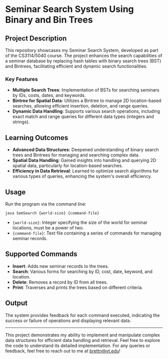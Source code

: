 # Seminar Search System Using Binary and Bin Trees

## Project Description

This repository showcases my Seminar Search System, developed as part of the CS3114/5040 course. The project enhances the search capabilities of a seminar database by replacing hash tables with binary search trees (BST) and Bintrees, facilitating efficient and dynamic search functionalities.

### Key Features

- **Multiple Search Trees**: Implementation of BSTs for searching seminars by IDs, costs, dates, and keywords.
- **Bintree for Spatial Data**: Utilizes a Bintree to manage 2D location-based searches, allowing efficient insertion, deletion, and range queries.
- **Dynamic Data Handling**: Supports various search operations, including exact match and range queries for different data types (integers and strings).

## Learning Outcomes

- **Advanced Data Structures**: Deepened understanding of binary search trees and Bintrees for managing and searching complex data.
- **Spatial Data Handling**: Gained insights into handling and querying 2D spatial data, particularly for location-based searches.
- **Efficiency in Data Retrieval**: Learned to optimize search algorithms for various types of queries, enhancing the system's overall efficiency.

## Usage

Run the program via the command line:

```java SemSearch {world-size} {command-file}```

- `{world-size}`: Integer specifying the size of the world for seminar locations, must be a power of two.
- `{command-file}`: Text file containing a series of commands for managing seminar records.

## Supported Commands

- **Insert**: Adds new seminar records to the trees.
- **Search**: Various forms for searching by ID, cost, date, keyword, and location.
- **Delete**: Removes a record by ID from all trees.
- **Print**: Traverses and prints the trees based on different criteria.

## Output

The system provides feedback for each command executed, indicating the success or failure of operations and displaying relevant data.

---

This project demonstrates my ability to implement and manipulate complex data structures for efficient data handling and retrieval. Feel free to explore the code to understand its detailed implementation. For any queries or feedback, feel free to reach out to me at brettn@vt.edu!
